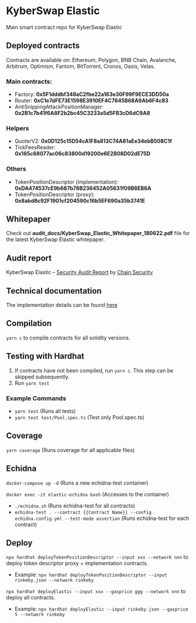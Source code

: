 # KyberSwap Elastic

Main smart contract repo for KyberSwap Elastic

## Deployed contracts

Contracts are available on: Ethereum, Polygon, BNB Chain, Avalanche, Arbitrum, Optimism, Fantom, BitTorrent, Cronos, Oasis, Velas.

### Main contracts:
- Factory: **0x5F1dddbf348aC2fbe22a163e30F99F9ECE3DD50a**
- Router: **0xC1e7dFE73E1598E3910EF4C7845B68A9Ab6F4c83**
- AntiSnippingAttackPositionManager: **0x2B1c7b41f6A8F2b2bc45C3233a5d5FB3cD6dC9A8**


### Helpers
- QuoterV2: **0x0D125c15D54cA1F8a813C74A81aEe34ebB508C1f**
- TickFeesReader: **0x165c68077ac06c83800d19200e6E2B08D02dE75D**


### Others
- TokenPositionDescriptor (implementation): **0xDA474537cE9b687b78B236452A05631f09B6EB6A**
- TokenPositionDescriptor (proxy): **0x8abd8c92F1901cf204590c16b5EF690a35b3741E**

## Whitepaper

Check out **audit_docs/KyberSwap_Elastic_Whitepaper_180622.pdf** file for the latest KyberSwap Elastic whitepaper.

## Audit report

KyberSwap Elastic – [Security Audit Report](https://chainsecurity.com/security-audit/kyberswap-elastic/) by [Chain Security](https://chainsecurity.com/)

## Technical documentation

The implementation details can be found [here](https://hackmd.io/sgADNlGNS8eSGU_8mZYqDQ?view)

## Compilation
`yarn c` to compile contracts for all solidity versions.

## Testing with Hardhat
1. If contracts have not been compiled, run `yarn c`. This step can be skipped subsequently.
2. Run `yarn test`

### Example Commands
- `yarn test` (Runs all tests)
- `yarn test test/Pool.spec.ts` (Test only Pool.spec.ts)


## Coverage
`yarn coverage` (Runs coverage for all applicable files)

## Echidna
`docker-compose up -d` (Runs a new echidna-test container)

`docker exec -it elastic-echidna bash` (Accesses to the container)

- `./echidna.sh` (Runs echidna-test for all contracts)
- `echidna-test . --contract {{Contract Name}} --config echidna.config.yml --test-mode assertion` (Runs echidna-test for each contract)

## Deploy
`npx hardhat deployTokenPositionDescriptor --input xxx --network nnn` to deploy token descriptor proxy + implementation contracts.
- Example: `npx hardhat deployTokenPositionDescriptor --input rinkeby.json --network rinkeby`

`npx hardhat deployElastic --input xxx --gasprice ggg --network nnn` to deploy all contracts.
- Example: `npx hardhat deployElastic --input rinkeby.json --gasprice 5 --network rinkeby`

